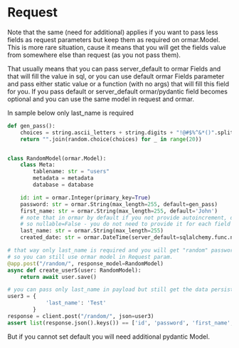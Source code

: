 # Request

Note that the same (need for additional) applies if you want to pass less fields as request parameters but keep them as required on ormar.Model. This is more rare situation, cause it means that you will get the fields value from somewhere else than request (as you not pass them).

That usually means that you can pass server_default to ormar Fields and that will fill the value in sql, or you can use default ormar Fields parameter and pass either static value or a function (with no args) that will fill this field for you. If you pass default or server_default ormar/pydantic field becomes optional and you can use the same model in request and ormar.

In sample below only last_name is required

```python
def gen_pass():
    choices = string.ascii_letters + string.digits + "!@#$%^&*()".split()
    return "".join(random.choice(choices) for _ in range(20))


class RandomModel(ormar.Model):
    class Meta:
        tablename: str = "users"
        metadata = metadata
        database = database

    id: int = ormar.Integer(primary_key=True)
    password: str = ormar.String(max_length=255, default=gen_pass)
    first_name: str = ormar.String(max_length=255, default='John')
    # note that in ormar by default if you not provide autoincrement, default or server_default the field is required
    # so nullable=False - you do not need to provide it for each field
    last_name: str = ormar.String(max_length=255)
    created_date: str = ormar.DateTime(server_default=sqlalchemy.func.now())

# that way only last_name is required and you will get "random" password etc.
# so you can still use ormar model in Request param.
@app.post("/random/", response_model=RandomModel)
async def create_user5(user: RandomModel):
    return await user.save()

# you can pass only last_name in payload but still get the data persisted in db
user3 = {
            'last_name': 'Test'
        }
response = client.post("/random/", json=user3)
assert list(response.json().keys()) == ['id', 'password', 'first_name', 'last_name', 'created_date']
```
But if you cannot set default you will need additional pydantic Model.
